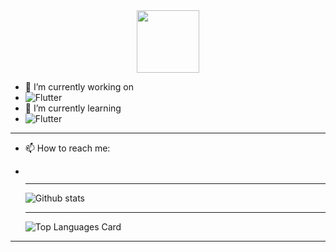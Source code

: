  <div id="header" align="center">
  <img src="https://excelcoders.com/wp-content/uploads/2022/07/android.gif" width="100" height="100"/>
</div>
 
- 🔭 I’m currently working on 
- ![Flutter](https://img.shields.io/badge/Flutter-02569B?style=for-the-badge&logo=flutter&logoColor=white) 
- 🌱 I’m currently learning    
- ![Flutter](https://img.shields.io/badge/Flutter-02569B?style=for-the-badge&logo=flutter&logoColor=white)
- -------------------------------------------------------------------------------------------------------------------------------------------------------------
- 📫 How to reach me:  

- [![<LinkedIn>](https://img.shields.io/badge/LinkedIn-0077B5?style=for-the-badge&logo=linkedin&logoColor=white)](https://www.linkedin.com/in/nihad-jusovi%C4%87-16788a226/)
  
  -------------------------------------------------------------------------------------------------------------------------------------------------------------


  ![Github stats](https://github-readme-stats.vercel.app/api?username=tihynihy&theme=highcontrast&show_icons=true&count_private=true)
  
  
  -------------------------------------------------------------------------------------------------------------------------------------------------------------
  
  
  ![Top Languages Card](https://github-readme-stats.vercel.app/api/top-langs/?username=tihynihy)
  
 -------------------------------------------------------------------------------------------------------------------------------------------------------------
  

